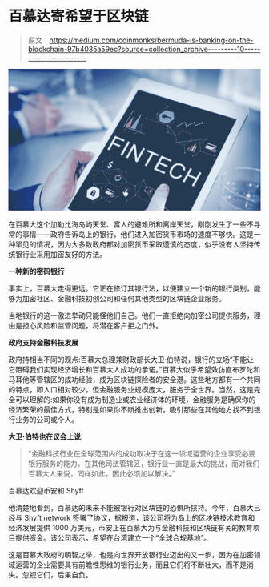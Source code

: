 # 百慕达寄希望于区块链

> 原文：<https://medium.com/coinmonks/bermuda-is-banking-on-the-blockchain-97b4035a59ec?source=collection_archive---------10----------------------->

![](img/8a7e0011056ec4d9be8e925cf0fb878b.png)

在百慕大这个加勒比海岛屿天堂、富人的避难所和离岸天堂，刚刚发生了一些不寻常的事情——政府告诉岛上的银行，他们进入加密货币市场的速度不够快。这是一种罕见的情况，因为大多数政府都对加密货币采取谨慎的态度，似乎没有人坚持传统银行业采用加密友好的方法。

**一种新的密码银行**

事实上，百慕大走得更远。它正在修订其银行法，以便建立一个新的银行类别，能够为加密社区、金融科技初创公司和任何其他类型的区块链企业服务。

当地银行的这一激进举动只能怪他们自己。他们一直拒绝向加密公司提供服务，理由是担心风险和监管问题，将潜在客户拒之门外。

**政府支持金融科技发展**

政府持相当不同的观点:百慕大总理兼财政部长大卫·伯特说，银行的立场“不能让它阻碍我们实现经济增长和百慕大人成功的承诺。”百慕大似乎希望效仿直布罗陀和马耳他等管辖区的成功经验，成为区块链探险者的安全港。这些地方都有一个共同的特点，即人口相对较少，但金融服务业规模庞大，服务于全世界。当然，这是完全可以理解的:如果你没有成为制造业或农业经济体的环境，金融服务是确保你的经济繁荣的最佳方式，特别是如果你不断推出创新，吸引那些在其他地方找不到银行业务的公司或个人。

**大卫·伯特也在议会上说**:

> “金融科技行业在全球范围内的成功取决于在这一领域运营的企业享受必要银行服务的能力。在其他司法管辖区，银行业一直是最大的挑战，而对我们百慕大人来说，同样如此，因此必须加以解决。”

百慕达欢迎币安和 Shyft

他清楚地看到，百慕达的未来不能被银行对区块链的恐惧所挟持。今年，百慕大已经与 Shyft network 签署了协议，据报道，该公司将为岛上的区块链技术教育和经济发展提供 1000 万美元，币安正在百慕大为与金融科技和区块链有关的教育项目提供资金。该公司表示，希望在台湾建立一个“全球合规基地”。

这是百慕大政府的明智之举，也是向世界开放银行业迈出的又一步，因为在加密领域运营的企业需要具有前瞻性思维的银行业务，而且它们将不断壮大，而不是消失。忽视它们，后果自负。